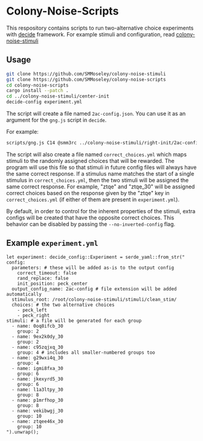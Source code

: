 # Colony-Noise-Scripts
This respository contains scripts to run two-alternative choice experiments with [decide](https://github.com/melizalab/decide) framework.
For example stimuli and configuration, read [colony-noise-stimuli](https://github.com/SMMoseley/colony-noise-stimuli)

## Usage
```bash
git clone https://github.com/SMMoseley/colony-noise-stimuli
git clone https://github.com/SMMoseley/colony-noise-scripts
cd colony-noise-scripts
cargo install --patch .
cd ../colony-noise-stimuli/center-init
decide-config experiment.yml
```

The script will create a file named `2ac-config.json`.
You can use it as an argument for the `gng.js` script in `decide`.

For example:
```bash
scripts/gng.js C14 @smm3rc ../colony-noise-stimuli/right-init/2ac-config.json --feed-duration 1000 --response-window 10000
```

The script will also create a file named `correct_choices.yml` which maps
stimuli to the randomly assigned choices that will be rewarded. The program will
use this file so that stimuli in future config files will always have the same
correct response. If a stimulus name matches the start of a single stimulus in
`correct_choices.yml`, then the two stimuli will be assigned the same correct response.
For example, "ztqe" and "ztqe\_30"
will be assigned correct choices based on the response given by the "ztqe" key in
`correct_choices.yml` (if either of them are present in `experiment.yml`).

By default, in order to control for the inherent properties of the stimuli,
extra configs will be created that have the opposite correct choices.
This behavior can be disabled by passing the `--no-inverted-config` flag.

## Example `experiment.yml`
```
let experiment: decide_config::Experiment = serde_yaml::from_str("
config:
  parameters: # these will be added as-is to the output config
    correct_timeout: false
    rand_replace: false
    init_position: peck_center
  output_config_name: 2ac-config # file extension will be added automatically
  stimulus_root: /root/colony-noise-stimuli/stimuli/clean_stim/
  choices: # the two alternative choices
    - peck_left
    - peck_right
stimuli: # a file will be generated for each group
  - name: 0oq8ifcb_30
    group: 2
  - name: 9ex2k0dy_30
    group: 2
  - name: c95zqjxq_30
    group: 4 # includes all smaller-numbered groups too
  - name: g29wxi4q_30
    group: 4
  - name: igmi8fxa_30
    group: 6
  - name: jkexyrd5_30
    group: 6
  - name: l1a3ltpy_30
    group: 8
  - name: p1mrfhop_30
    group: 8
  - name: vekibwgj_30
    group: 10
  - name: ztqee46x_30
    group: 10
").unwrap();
```
